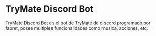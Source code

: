 # TryMate Discord Bot
 TryMate Discord Bot es el bot de TryMate de discord programado por fapret, posee multiples funcionalidades como musica, acciones, etc.
